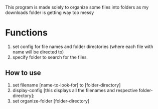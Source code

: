 This program is made solely to organize some files into folders
as my downloads folder is getting way too messy

# Functions
1. set config for file names and folder directories (where each file with name will be directed to)
2. specify folder to search for the files 

## How to use
1. set filename [name-to-look-for] to [folder-directory]
2. display-config
[this displays all the filenames and respective folder-directory]:
3. set organize-folder [folder-directory]


